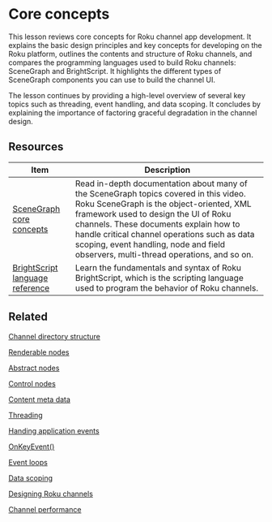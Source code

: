 # Core concepts

This lesson reviews core concepts for Roku channel app development. It explains the basic design principles and key concepts for developing on the Roku platform, outlines the contents and structure of Roku channels, and compares the programming languages used to build Roku channels: SceneGraph and BrightScript. It highlights the different types of SceneGraph components you can use to build the channel UI.

The lesson continues by providing a high-level overview of several key topics such as threading, event handling, and data scoping. It concludes by explaining the importance of factoring graceful degradation in the channel design.

## Resources

| Item                                                         | Description                                                  |
| ------------------------------------------------------------ | ------------------------------------------------------------ |
| [SceneGraph core concepts](https://developer.roku.com/docs/developer-program/core-concepts/core-concepts.md) | Read in-depth documentation about many of the SceneGraph topics covered in this video. Roku SceneGraph is the object-oriented, XML framework used to design the UI of Roku channels. These documents explain how to handle critical channel operations such as data scoping, event handling, node and field observers, multi-thread operations, and so on. |
| [BrightScript language reference](https://developer.roku.com/docs/references/brightscript/language/brightscript-language-reference.md) | Learn the fundamentals and syntax of Roku BrightScript, which is the scripting language used to program the behavior of Roku channels. |

## Related

[Channel directory structure](https://developer.roku.com/docs/developer-program/core-concepts/developing-scenegraph-applications.md#set-up-the-application-directory)

[Renderable nodes](https://developer.roku.com/docs/references/scenegraph/renderable-nodes/label.md)

[Abstract nodes](https://developer.roku.com/docs/references/scenegraph/abstract-nodes/node.md)

[Control nodes](https://developer.roku.com/docs/references/scenegraph/control-nodes/contentnode.md)

[Content meta data](https://developer.roku.com/docs/developer-program/getting-started/architecture/content-metadata.md)

[Threading](https://developer.roku.com/docs/developer-program/core-concepts/threads.md)

[Handing application events](https://developer.roku.com/docs/developer-program/core-concepts/handling-application-events.md)

[OnKeyEvent()](https://developer.roku.com/docs/references/scenegraph/component-functions/onkeyevent.md)

[Event loops](https://developer.roku.com/docs/developer-program/core-concepts/event-loops.md)

[Data scoping](https://developer.roku.com/docs/developer-program/core-concepts/data-scoping.md)

[Designing Roku channels](https://developer.roku.com/docs/developer-program/design/design-overview.md)

[Channel performance](https://developer.roku.com/docs/developer-program/performance-guide/development-tips.md)
